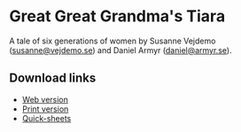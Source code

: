 # Great Great Grandma's Tiara
A tale of six generations of women by Susanne Vejdemo (susanne@vejdemo.se) and Daniel Armyr (daniel@armyr.se).

## Download links
- [Web version](https://armyantsec.github.io/MMMT/GGGT.html)
- [Print version](https://armyantsec.github.io/MMMT/GGGT.pdf)
- [Quick-sheets](https://armyantsec.github.io/MMMT/quick_sheets.pdf)

